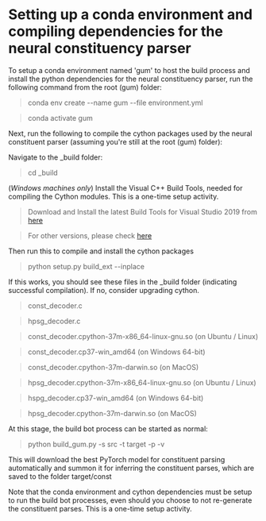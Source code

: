 # Setting up a conda environment and compiling dependencies for the neural constituency parser

To setup a conda environment named 'gum' to host the build process and install the python dependencies for the neural constituency parser, run the following command from the root (gum) folder:

> conda env create --name gum --file environment.yml

> conda activate gum

Next, run the following to compile the cython packages used by the neural constituent parser (assuming you're still at the root (gum) folder):
 
Navigate to the _build folder:
> cd _build

(*Windows machines only*) Install the Visual C++ Build Tools, needed for compiling the Cython modules. This is a one-time setup activity.
> Download and Install the latest Build Tools for Visual Studio 2019 from [here](https://visualstudio.microsoft.com/downloads/#build-tools-for-visual-studio-2019)

> For other versions, please check [here](https://visualstudio.microsoft.com/visual-cpp-build-tools/)

Then run this to compile and install the cython packages
>  python setup.py build_ext --inplace

If this works, you should see these files in the _build folder (indicating successful compilation). If no, consider upgrading cython. 

> const_decoder.c 

> hpsg_decoder.c

> const_decoder.cpython-37m-x86_64-linux-gnu.so (on Ubuntu / Linux)

> const_decoder.cp37-win_amd64 (on Windows 64-bit)

> const_decoder.cpython-37m-darwin.so (on MacOS)

> hpsg_decoder.cpython-37m-x86_64-linux-gnu.so (on Ubuntu / Linux)

> hspg_decoder.cp37-win_amd64 (on Windows 64-bit)

> hpsg_decoder.cpython-37m-darwin.so (on MacOS)

At this stage, the build bot process can be started as normal:
> python build_gum.py -s src -t target -p -v

This will download the best PyTorch model for constituent parsing automatically and summon it for inferring the constituent parses, which are saved to the folder target/const 

Note that the conda environment and cython dependencies must be setup to run the build bot processes, even should you choose to not re-generate the constituent parses. This is a one-time setup activity. 
